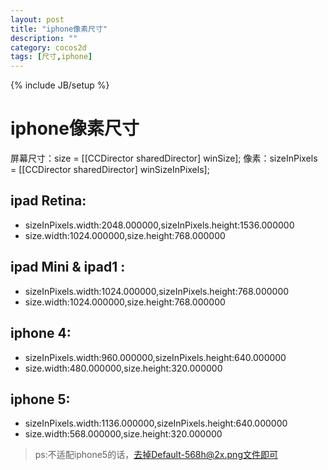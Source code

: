 ```yaml
---
layout: post
title: "iphone像素尺寸"
description: ""
category: cocos2d
tags: [尺寸,iphone]
---
```

{% include JB/setup %}

iphone像素尺寸
=========


屏幕尺寸：size = [[CCDirector sharedDirector] winSize];
像素：sizeInPixels = [[CCDirector sharedDirector] winSizeInPixels];

ipad Retina:
------------

 - sizeInPixels.width:2048.000000,sizeInPixels.height:1536.000000
 - size.width:1024.000000,size.height:768.000000

ipad Mini & ipad1 :
------------
 - sizeInPixels.width:1024.000000,sizeInPixels.height:768.000000
 - size.width:1024.000000,size.height:768.000000

iphone 4:
------------
 - sizeInPixels.width:960.000000,sizeInPixels.height:640.000000
 - size.width:480.000000,size.height:320.000000

iphone 5:
------------
 - sizeInPixels.width:1136.000000,sizeInPixels.height:640.000000
 - size.width:568.000000,size.height:320.000000

> ps:不适配iphone5的话，去掉Default-568h@2x.png文件即可
